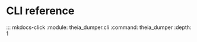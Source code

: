 # CLI reference

::: mkdocs-click
    :module: theia_dumper.cli
    :command: theia_dumper
    :depth: 1

